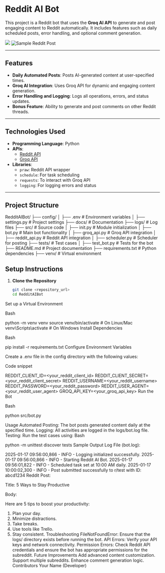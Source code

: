 # **Reddit AI Bot**

This project is a Reddit bot that uses the **Groq AI API** to generate and post engaging content to Reddit automatically. It includes features such as daily scheduled posts, error handling, and optional comment generation.

![](image.png)
![Sample Reddit Post](https://github.com/user-attachments/assets/f7784c35-390f-4066-8080-3e1c9bb53e52)


---

## **Features**
- **Daily Automated Posts**: Posts AI-generated content at user-specified times.
- **Groq AI Integration**: Uses Groq API for dynamic and engaging content generation.
- **Error Handling and Logging**: Logs all operations, errors, and status updates.
- **Bonus Feature**: Ability to generate and post comments on other Reddit threads.

---

## **Technologies Used**
- **Programming Language**: Python
- **APIs**:
  - [Reddit API](https://www.reddit.com/dev/api/)
  - [Groq API](https://api.groq.ai)
- **Libraries**:
  - `praw`: Reddit API wrapper
  - `schedule`: For task scheduling
  - `requests`: To interact with Groq API
  - `logging`: For logging errors and status

---

## **Project Structure**
RedditAIBot/ ├── config/ │ ├── .env # Environment variables │ ├── settings.py # Project settings ├── docs/ # Documentation ├── logs/ # Log files ├── src/ # Source code │ ├── init.py # Module initialization │ ├── bot.py # Main bot functionality │ ├── groq_api.py # Groq API integration │ ├── reddit_api.py # Reddit API integration │ ├── scheduler.py # Scheduler for posting ├── tests/ # Test cases │ ├── test_bot.py # Tests for the bot ├── README.md # Project documentation ├── requirements.txt # Python dependencies ├── venv/ # Virtual environment

## Setup Instructions

1. **Clone the Repository**

   ```bash
   git clone <repository_url>
   cd RedditAIBot
Set up a Virtual Environment

Bash

python -m venv venv
source venv/bin/activate    # On Linux/Mac
venv\Scripts\activate       # On Windows
Install Dependencies

Bash

pip install -r requirements.txt
Configure Environment Variables

Create a .env file in the config directory with the following values:

Code snippet

REDDIT_CLIENT_ID=<your_reddit_client_id>
REDDIT_CLIENT_SECRET=<your_reddit_client_secret>
REDDIT_USERNAME=<your_reddit_username>
REDDIT_PASSWORD=<your_reddit_password>
REDDIT_USER_AGENT=<your_reddit_user_agent>
GROQ_API_KEY=<your_groq_api_key>
Run the Bot

Bash

python src/bot.py


Usage
Automated Posting: The bot posts generated content daily at the specified time.
Logging: All activities are logged in the logs/bot.log file.
Testing: Run the test cases using:
Bash

python -m unittest discover tests
Sample Output
Log File (bot.log):

2025-01-17 09:56:00,866 - INFO - Logging initialized successfully.
2025-01-17 09:56:00,866 - INFO - Starting Reddit AI Bot.
2025-01-17 09:56:01,822 - INFO - Scheduled task set at 10:00 AM daily.
2025-01-17 10:00:02,300 - INFO - Post submitted successfully to r/test with ID: abcd1234
Reddit Post:

Title: 5 Ways to Stay Productive

Body:

Here are 5 tips to boost your productivity:

1. Plan your day.
2. Minimize distractions.
3. Take breaks.
4. Use tools like Trello.
5. Stay consistent.
Troubleshooting
FileNotFoundError: Ensure that the logs/ directory exists before running the bot.
API Errors: Verify your API keys and network connectivity.
Permission Errors: Check Reddit API credentials and ensure the bot has appropriate permissions for the subreddit.
Future Improvements
Add advanced content customization.
Support multiple subreddits.
Enhance comment generation logic.
Contributors
Your Name (Developer)
